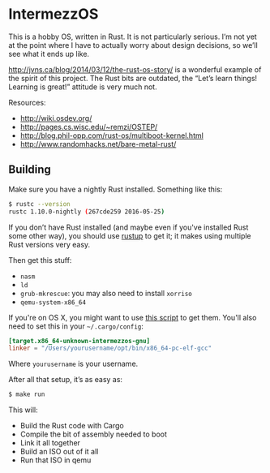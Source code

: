 # IntermezzOS

This is a hobby OS, written in Rust. It is not particularly serious. I’m
not yet at the point where I have to actually worry about design decisions, so
we’ll see what it ends up like.

http://jvns.ca/blog/2014/03/12/the-rust-os-story/ is a wonderful example of the
spirit of this project. The Rust bits are outdated, the “Let’s learn things!
Learning is great!” attitude is very much not.


Resources:

* http://wiki.osdev.org/
* http://pages.cs.wisc.edu/~remzi/OSTEP/
* http://blog.phil-opp.com/rust-os/multiboot-kernel.html
* http://www.randomhacks.net/bare-metal-rust/

## Building

Make sure you have a nightly Rust installed. Something like this:

```bash
$ rustc --version
rustc 1.10.0-nightly (267cde259 2016-05-25)
```

If you don’t have Rust installed (and maybe even if you've installed Rust some
other way), you should use [rustup](https://rustup.rs/) to get it; it makes
using multiple Rust versions very easy.

Then get this stuff:

* `nasm`
* `ld`
* `grub-mkrescue`: you may also need to install `xorriso`
* `qemu-system-x86_64`

If you're on OS X, you might want to use [this
script](http://intermezzos.github.io/book/appendix/osx-install.html) to get
them. You'll also need to set this in your `~/.cargo/config`:

```toml
[target.x86_64-unknown-intermezzos-gnu]
linker = "/Users/yourusername/opt/bin/x86_64-pc-elf-gcc"
```

Where `yourusername` is your username.

After all that setup, it’s as easy as:

```bash
$ make run
```

This will:

* Build the Rust code with Cargo
* Compile the bit of assembly needed to boot
* Link it all together
* Build an ISO out of it all
* Run that ISO in qemu
